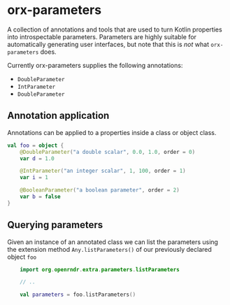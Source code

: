# orx-parameters

A collection of annotations and tools that are used to turn Kotlin properties into introspectable parameters. Parameters 
are highly suitable for automatically generating user interfaces, but note that this is _not_ what `orx-parameters` does.

Currently orx-parameters supplies the following annotations:

 - `DoubleParameter`
 - `IntParameter`
 - `DoubleParameter`

## Annotation application

Annotations can be applied to a properties inside a class or object class.

````kotlin
val foo = object {
    @DoubleParameter("a double scalar", 0.0, 1.0, order = 0)
    var d = 1.0

    @IntParameter("an integer scalar", 1, 100, order = 1)
    var i = 1

    @BooleanParameter("a boolean parameter", order = 2)
    var b = false
}
````

## Querying parameters

Given an instance of an annotated class we can list the parameters using the extension method 
`Any.listParameters()` of our previously declared object `foo` 

```kotlin
    import org.openrndr.extra.parameters.listParameters

    // ..

    val parameters = foo.listParameters()
```

